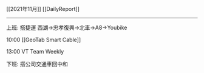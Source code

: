 [[2021年11月]]
[[DailyReport]]

---

上班: 搭捷運 西湖→忠孝復興→北車→A8→Youbike

10:00 [[GeoTab Smart Cable]]

13:00 VT Team Weekly

下班: 搭公司交通車回中和